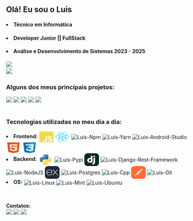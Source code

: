 ## Olá! Eu sou o Luis 
#### <li> Técnico em Informática
#### <li> Developer Junior || FullStack
#### <li> Análise e Desenvolvimento de Sistemas 2023 - 2025
<div>
  <img src="https://github-readme-stats.vercel.app/api?username=LuisMonteiroDev&show_icons=true&theme=radical"/> 
  <br>
  <img src="https://github-readme-stats.vercel.app/api/top-langs/?username=LuisMonteiroDev&theme=radical&layout=compact"/>
</div>

### Alguns dos meus principais projetos:
<div>
  <img src="https://github-readme-stats.vercel.app/api/pin/?username=LuisMonteiroDev&repo=Sentryperfomance&theme=radical"/>
  <img src="https://github-readme-stats.vercel.app/api/pin/?username=IsaqueRS&repo=barbershop-back&theme=radical"/>
  <img src="https://github-readme-stats.vercel.app/api/pin/?username=LuisMonteiroDev&repo=Crud-of-courses&theme=radical"/>
  <img src="https://github-readme-stats.vercel.app/api/pin/?username=LuisMonteiroDev&repo=gerador-de-senhas&theme=radical"/>
  <img src="https://github-readme-stats.vercel.app/api/pin/?username=LuisMonteiroDev&repo=service-nodeJS&theme=radical"/>
</div>

<br>

### Tecnologias utilizadas no meu dia a dia:
<div>
  <li> <strong>Frontend:</strong>
  <img align="center" alt="Luis-Js" height="30" width="40" src="https://raw.githubusercontent.com/devicons/devicon/master/icons/javascript/javascript-plain.svg">
  <img align="center" alt="Luis-React" height="30" width="40" src="https://raw.githubusercontent.com/devicons/devicon/master/icons/react/react-original.svg">
  <img align="center" alt="Luis-Npm" height="40" width="40" src="https://cdn.jsdelivr.net/gh/devicons/devicon/icons/npm/npm-original-wordmark.svg"/>
  <img align="center" alt="Luis-Yarn" height="35" width="40" src="https://cdn.jsdelivr.net/gh/devicons/devicon/icons/yarn/yarn-original.svg">
  <img align="center" alt="Luis-Android-Studio" height="40" width="40"   
   src="https://cdn.jsdelivr.net/gh/devicons/devicon/icons/androidstudio/androidstudio-original.svg"/>
  <img align="center" alt="Luis-HTML" height="30" width="40" src="https://raw.githubusercontent.com/devicons/devicon/master/icons/html5/html5-original.svg">
  <img align="center" alt="Luis-CSS" height="30" width="40" src="https://raw.githubusercontent.com/devicons/devicon/master/icons/css3/css3-original.svg">
  <br>
  <li> <strong>Backend:</strong>
  <img align="center" alt="Luis-Python" height="35" width="40" src="https://raw.githubusercontent.com/devicons/devicon/master/icons/python/python-original.svg">
  <img align="center" alt="Luis-Pypi" height="35" width="33" src="https://pypi.org/static/images/logo-small.2a411bc6.svg"/>
  <img align="center" alt="Luis-Django" height="35" width="40" src="https://raw.githubusercontent.com/tandpfun/skill-icons/59059d9d1a2c092696dc66e00931cc1181a4ce1f/icons/Django.svg"/>
  <img align="center" alt="Luis-Django-Rest-Framework" height="70" width="90" src="https://icon.icepanel.io/Technology/png-shadow-512/Django-REST.png"/>
  <img align="center" alt="Luis-NodeJS" height="35" width="40" src="https://cdn.jsdelivr.net/gh/devicons/devicon/icons/nodejs/nodejs-original.svg"/> 
  <img align="center" alt="Luis-ExpressJS" height="35" width="40" src="https://raw.githubusercontent.com/tandpfun/skill-icons/59059d9d1a2c092696dc66e00931cc1181a4ce1f/icons/ExpressJS-Dark.svg"/> 
  <img align="center" alt="Luis-Postgres" height="40" width="40"   
   src="https://cdn.jsdelivr.net/gh/devicons/devicon/icons/postgresql/postgresql-original.svg"/>
  <img align="center" alt="Luis-Cpp" height="40" width="40" src="https://cdn.jsdelivr.net/gh/devicons/devicon/icons/cplusplus/cplusplus-plain.svg" />
<!-- <img align="center" alt="Luis-MySQL" height="40" width="40"    
   src="https://cdn.jsdelivr.net/gh/devicons/devicon/icons/mysql/mysql-original.svg"/> -->
  <img align="center" alt="Luis-Postman" height="35" width="40"   
   src="https://github.com/tandpfun/skill-icons/blob/main/icons/Postman.svg"/>
  <img align="center" alt="Luis-Git" height="30" width="40" src="https://cdn.jsdelivr.net/gh/devicons/devicon/icons/git/git-original.svg"/>
  <br>
  <li> <strong>OS:</strong>
  <img align="center" alt="Luis-Linux" height="30"
   src="https://img.shields.io/badge/Linux-FCC624?style=for-the-badge&logo=linux&logoColor=black"/>
  <img align="center" alt="Luis-Mint" height="30" src="https://img.shields.io/badge/Linux_Mint-87CF3E?style=for-the-badge&logo=linux-mint&logoColor=black"/>
  <img align="center" alt="Luis-Ubuntu" height="30" src="https://img.shields.io/badge/Ubuntu-E95420?style=for-the-badge&logo=ubuntu&logoColor=black"/>
  <br>
  <br>
<!-- <li> <strong>IDE'S:</strong>
  <img align="center" alt="Luis-Pycharm" height="30" src="https://cdn.jsdelivr.net/gh/devicons/devicon/icons/pycharm/pycharm-original.svg"/>
  <img align="center" alt="Luis-VSCODE" height="30"
   src="https://cdn.jsdelivr.net/gh/devicons/devicon/icons/vscode/vscode-original.svg"/> -->
</div>

##

<div> 
  <strong>Contatos:</strong>
  <br>
  <a href="https://www.instagram.com/luiszflp/" target="_blank"><img src="https://img.shields.io/badge/Instagram-E4405F?style=for-the-badge&logo=instagram&logoColor=white" target="_blank"></a> 
  <a href = "mailto:luismonteirodeveloper@gmail.com"><img src="https://img.shields.io/badge/-Gmail-%23333?style=for-the-badge&logo=gmail&logoColor=white" target="_blank"></a>
  <a href="https://www.linkedin.com/in/luis-felipe-43a29b256/" target="_blank"><img src="https://img.shields.io/badge/-LinkedIn-%230077B5?style=for-the-badge&logo=linkedin&logoColor=white" target="_blank"></a> 
</div>
